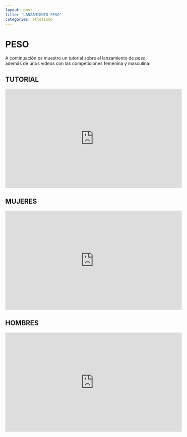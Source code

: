 ```yaml
---
layout: post
title: "LANZAMIENTO PESO"
categories: atletismo
---
```


# PESO

A continuación os muestro un tutorial sobre el lanzamiento de peso, además de unos vídeos con las competiciones femenina y masculina:

## TUTORIAL

<iframe width="560" height="315" src="https://www.youtube.com/embed/zHdEYhivsTQ" frameborder="0" allow="accelerometer; autoplay; encrypted-media; gyroscope; picture-in-picture" allowfullscreen></iframe>

## MUJERES

<iframe width="560" height="315" src="https://www.youtube.com/embed/seBLm0_pMWA" frameborder="0" allow="accelerometer; autoplay; encrypted-media; gyroscope; picture-in-picture" allowfullscreen></iframe>

## HOMBRES

<iframe width="560" height="315" src="https://www.youtube.com/embed/SEFOEWCsq6Q" frameborder="0" allow="accelerometer; autoplay; encrypted-media; gyroscope; picture-in-picture" allowfullscreen></iframe>
